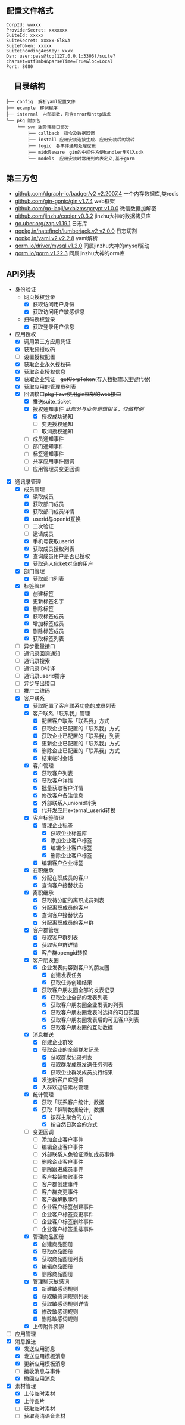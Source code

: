 ## 配置文件格式

    CorpId: wwxxx
    ProviderSecret: xxxxxxx
    SuiteId: xxxxx
    SuiteSecret: xxxxx-Gl8VA
    SuiteToken: xxxxx
    SuiteEncodingAesKey: xxxx
    Dsn: user:pass@tcp(127.0.0.1:3306)/suite?charset=utf8mb4&parseTime=True&loc=Local
    Port: 8080

## 　目录结构
    
    ├── config  解析yaml配置文件
    ├── example　样例程序
    ├── internal　内部函数，包含error和http请求
    └── pkg 附加包
        └── svr 服务端接口部分
            ├── callback　指令及数据回调
            ├── install 应用安装连接生成、应用安装后的跳转
            ├── logic　各事件通知处理逻辑
            ├── middleware　gin的中间件方便handler里引入sdk
            └── models  应用安装时常用到的表定义,基于gorm

## 第三方包

- [github.com/dgraph-io/badger/v2 v2.2007.4](https://github.com/dgraph-io/badger) 一个内存数据库,类redis
- [github.com/gin-gonic/gin  v1.7.4](https://github.com/gin-gonic/gin) web框架
- [github.com/go-laoji/wxbizmsgcrypt v1.0.0](https://github.com/go-laoji/wxbizmsgcrypt) 微信数据加解密
- [github.com/jinzhu/copier v0.3.2](https://github.com/jinzhu/copier) jinzhu大神的数据拷贝库
- [go.uber.org/zap v1.19.1](https://go.uber.org/zap) 日志库
- [gopkg.in/natefinch/lumberjack.v2 v2.0.0](https://gopkg.in/natefinch/lumberjack.v2) 日志切割
- [gopkg.in/yaml.v2 v2.2.8](https://gopkg.in/yaml.v2) yaml解析
- [gorm.io/driver/mysql v1.2.0](https://gorm.io/driver/mysql) 同属jinzhu大神的mysql驱动
- [gorm.io/gorm v1.22.3](https://gorm.io/gorm) 同属jinzhu大神的orm库

## API列表

- 身份验证
  - 网页授权登录
    - [x] 获取访问用户身份
    - [x] 获取访问用户敏感信息
  - 扫码授权登录
    - [x] 获取登录用户信息
- 应用授权
  - [x] 调用第三方应用凭证
  - [x] 获取预授权码
  - [ ] 设置授权配置
  - [x] 获取企业永久授权码
  - [x] 获取企业授权信息
  - [x] 获取企业凭证　~~getCorpToken~~(存入数据库以主键代替)
  - [x] 获取应用的管理员列表
  - [x] 回调接口~~pkg下svr使用gin框架的web接口~~
    - [x] 推送suite_ticket
    - [x] 授权通知事件 *此部分与业务逻辑相关，仅做样例*
      - [x] 授权成功通知
      - [ ] 变更授权通知
      - [ ] 取消授权通知
    - [ ] 成员通知事件
    - [ ] 部门通知事件
    - [ ] 标签通知事件
    - [ ] 共享应用事件回调
    - [ ] 应用管理员变更回调
- [x] 通讯录管理
  - [x] 成员管理
    - [x] 读取成员
    - [x] 获取部门成员
    - [x] 获取部门成员详情
    - [x] userid与openid互换
    - [ ] 二次验证
    - [ ] 邀请成员
    - [x] 手机号获取userid
    - [x] 获取成员授权列表
    - [x] 查询成员用户是否已授权
    - [x] 获取选人ticket对应的用户
  - [x] 部门管理
    - [x] 获取部门列表
  - [x] 标签管理
    - [x] 创建标签
    - [x] 更新标签名字
    - [x] 删除标签
    - [x] 获取标签成员
    - [x] 增加标签成员
    - [x] 删除标签成员
    - [x] 获取标签列表
  - [ ] 异步批量接口
  - [ ] 通讯录回调通知
  - [ ] 通讯录搜索
  - [ ] 通讯录ID转译
  - [ ] 通讯录userid排序
  - [ ] 异步导出接口
  - [ ] 推广二维码
  - [x] 客户联系
    - [x] 获取配置了客户联系功能的成员列表
    - [x] 客户联系「联系我」管理
      - [x] 配置客户联系「联系我」方式
      - [x] 获取企业已配置的「联系我」方式
      - [x] 获取企业已配置的「联系我」列表
      - [x] 更新企业已配置的「联系我」方式
      - [x] 删除企业已配置的「联系我」方式
      - [x] 结束临时会话
    - [x] 客户管理
      - [x] 获取客户列表
      - [x] 获取客户详情
      - [x] 批量获取客户详情
      - [x] 修改客户备注信息
      - [x] 外部联系人unionid转换
      - [x] 代开发应用external_userid转换
    - [x] 客户标签管理
      - [x] 管理企业标签
        - [x] 获取企业标签库
        - [x] 添加企业客户标签
        - [x] 编辑企业客户标签
        - [x] 删除企业客户标签
      - [x] 编辑客户企业标签
    - [x] 在职继承
      - [x] 分配在职成员的客户
      - [x] 查询客户接替状态
    - [x] 离职继承
      - [x] 获取待分配的离职成员列表
      - [x] 分配离职成员的客户
      - [x] 查询客户接替状态
      - [x] 分配离职成员的客户群
    - [x] 客户群管理
      - [x] 获取客户群列表
      - [x] 获取客户群详情
      - [x] 客户群opengid转换
    - [x] 客户朋友圈
      - [x] 企业发表内容到客户的朋友圈
        - [x] 创建发表任务
        - [x] 获取任务创建结果
      - [x] 获取客户朋友圈全部的发表记录
        - [x] 获取企业全部的发表列表
        - [x] 获取客户朋友圈企业发表的列表
        - [x] 获取客户朋友圈发表时选择的可见范围
        - [x] 获取客户朋友圈发表后的可见客户列表
        - [x] 获取客户朋友圈的互动数据
    - [x] 消息推送
      - [x] 创建企业群发
      - [x] 获取企业的全部群发记录
        - [x] 获取群发记录列表
        - [x] 获取群发成员发送任务列表
        - [x] 获取企业群发成员执行结果
      - [x] 发送新客户欢迎语
      - [x] 入群欢迎语素材管理
    - [x] 统计管理
      - [x] 获取「联系客户统计」数据
      - [x] 获取「群聊数据统计」数据
        - [x] 按群主聚合的方式
        - [x] 按自然日聚合的方式
    - [ ] 变更回调
      - [ ] 添加企业客户事件
      - [ ] 编辑企业客户事件
      - [ ] 外部联系人免验证添加成员事件
      - [ ] 删除企业客户事件
      - [ ] 删除跟进成员事件
      - [ ] 客户接替失败事件
      - [ ] 客户群创建事件
      - [ ] 客户群变更事件
      - [ ] 客户群解散事件
      - [ ] 企业客户标签创建事件
      - [ ] 企业客户标签变更事件
      - [ ] 企业客户标签删除事件
      - [ ] 企业客户标签重排事件
    - [x] 管理商品图册
      - [x] 创建商品图册
      - [x] 获取商品图册
      - [x] 获取商品图册列表
      - [x] 编辑商品图册
      - [x] 删除商品图册
    - [x] 管理聊天敏感词 
      - [x] 新建敏感词规则
      - [x] 获取敏感词规则列表
      - [x] 获取敏感词规则详情
      - [x] 修改敏感词规则
      - [x] 删除敏感词规则
    - [x] 上传附件资源 
- [ ] 应用管理
- [x] 消息推送
  - [x] 发送应用消息
  - [x] 发送应用模板消息
  - [x] 更新应用模板消息
  - [ ] 接收消息与事件
  - [x] 撤回应用消息
- [x] 素材管理
  - [x] 上传临时素材
  - [x] 上传图片
  - [ ] 获取临时素材
  - [ ] 获取高清语音素材
